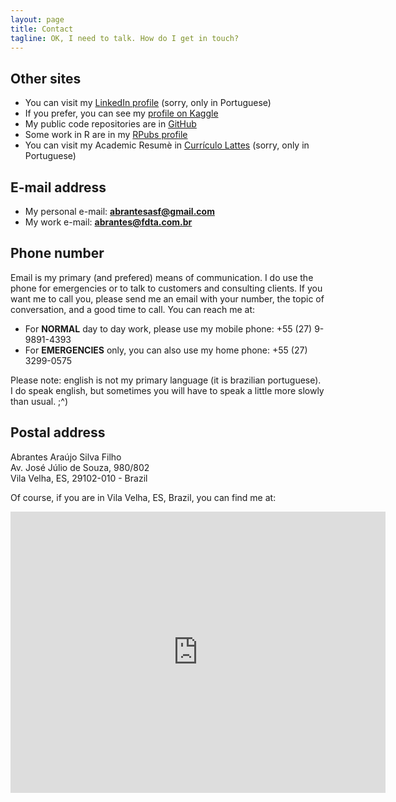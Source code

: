 ```yaml
---
layout: page
title: Contact
tagline: OK, I need to talk. How do I get in touch?
---
```


## Other sites

- You can visit my [LinkedIn profile](https://www.linkedin.com/in/abrantes-filho) (sorry, only in Portuguese)
- If you prefer, you can see my [profile on Kaggle](https://www.kaggle.com/abrantesasf)
- My public code repositories are in [GitHub](https://github.com/abrantesasf)
- Some work in R are in my [RPubs profile](https://rpubs.com/abrantesasf)
- You can visit my Academic Resumè in [Currículo Lattes](http://lattes.cnpq.br/1741993179407695) (sorry, only in Portuguese)

## E-mail address

- My personal e-mail: **abrantesasf@gmail.com**
- My work e-mail: **abrantes@fdta.com.br**

## Phone number

Email is my primary (and prefered) means of communication. I do use the phone for emergencies or to talk to customers
and consulting clients. If you want me to call you, please send me an email with your number, the topic of conversation,
and a good time to call. You can reach me at:

- For **NORMAL** day to day work, please use my mobile phone: +55 (27) 9-9891-4393
- For **EMERGENCIES** only, you can also use my home phone: +55 (27) 3299-0575

Please note: english is not my primary language (it is brazilian portuguese). I do speak english, but sometimes you
will have to speak a little more slowly than usual. ;^)

## Postal address

Abrantes Araújo Silva Filho<br />
Av. José Júlio de Souza, 980/802<br />
Vila Velha, ES, 29102-010 - Brazil

Of course, if you are in Vila Velha, ES, Brazil, you can find me at:
<iframe src="https://www.google.com/maps/embed?pb=!1m18!1m12!1m3!1d935.1527784187822!2d-40.29251417084319!3d-20.357677999147853!2m3!1f0!2f0!3f0!3m2!1i1024!2i768!4f13.1!3m3!1m2!1s0xb8160b9471a6f3%3A0xae8596f1e4cbdd14!2sEd+Gard%C3%AAnia!5e0!3m2!1spt-BR!2sbr!4v1508120168868" width="600" height="450" frameborder="0" style="border:0" allowfullscreen></iframe>

